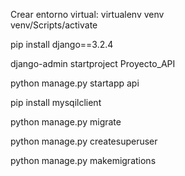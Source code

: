 Crear entorno virtual:
    virtualenv venv   
    venv/Scripts/activate

pip install django==3.2.4

django-admin startproject Proyecto_API

python manage.py startapp api 

pip install mysqilclient

python manage.py migrate

python manage.py createsuperuser

python manage.py makemigrations